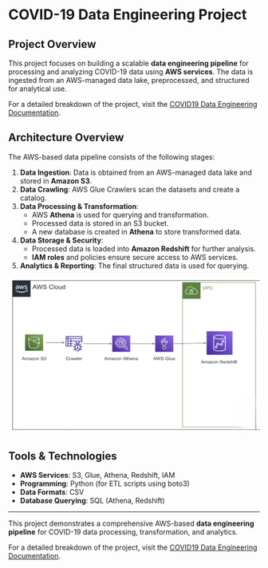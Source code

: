 # COVID-19 Data Engineering Project

## Project Overview
This project focuses on building a scalable **data engineering pipeline** for processing and analyzing COVID-19 data using **AWS services**. The data is ingested from an AWS-managed data lake, preprocessed, and structured for analytical use.

For a detailed breakdown of the project, visit the [COVID19 Data Engineering Documentation](https://devengine.notion.site/COVID19-Data-Engineering-Project-18632fa5808880d289edda50b8c5f857).

## Architecture Overview
The AWS-based data pipeline consists of the following stages:
1. **Data Ingestion**: Data is obtained from an AWS-managed data lake and stored in **Amazon S3**.
2. **Data Crawling**: AWS Glue Crawlers scan the datasets and create a catalog.
3. **Data Processing & Transformation**:
   - AWS **Athena** is used for querying and transformation.
   - Processed data is stored in an S3 bucket.
   - A new database is created in **Athena** to store transformed data.
4. **Data Storage & Security**:
   - Processed data is loaded into **Amazon Redshift** for further analysis.
   - **IAM roles** and policies ensure secure access to AWS services.
5. **Analytics & Reporting**: The final structured data is used for querying.

![Alt Text](https://github.com/suryadeipreddyk/covid19-data-engineering-project/blob/main/Covid%20Data%20Engineering%20Architecture.jpeg)

## Tools & Technologies
- **AWS Services**: S3, Glue, Athena, Redshift, IAM
- **Programming**: Python (for ETL scripts using boto3)
- **Data Formats**: CSV
- **Database Querying**: SQL (Athena, Redshift)

---
This project demonstrates a comprehensive AWS-based **data engineering pipeline** for COVID-19 data processing, transformation, and analytics.


For a detailed breakdown of the project, visit the [COVID19 Data Engineering Documentation](https://devengine.notion.site/COVID19-Data-Engineering-Project-18632fa5808880d289edda50b8c5f857).
